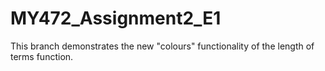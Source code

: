 # MY472_Assignment2_E1

This branch demonstrates the new "colours" functionality of the length of terms function.
